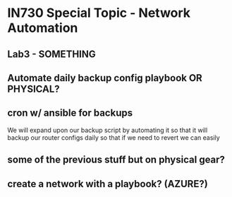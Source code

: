 # IN730 Special Topic - Network Automation

## Lab3 - SOMETHING

## Automate daily backup config playbook OR PHYSICAL?

## cron w/ ansible for backups
We will expand upon our backup script by automating it so that it will backup our router configs daily so that if we need to revert we can easily



## some of the previous stuff but on physical gear?

## create a network with a playbook? (AZURE?)
